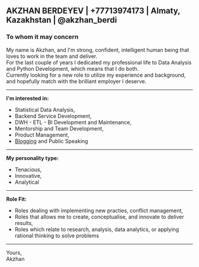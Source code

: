 ## AKZHAN BERDEYEV | +77713974173 | Almaty, Kazakhstan | @akzhan_berdi

### To whom it may concern

My name is Akzhan, and I'm strong, confident, intelligent human being that loves to work in the team and deliver.  
For the last couple of years I dedicated my professional life to Data Analysis and Python Development, which means that I do both.  
Currently looking for a new role to utilize my experience and background, and hopefully match with the brilliant employer I deserve.  

---

**I'm interested in:**
- Statistical Data Analysis,
- Backend Service Development,
- DWH - ETL - BI Development and Maintenance,
- Mentorship and Team Development,
- Product Management,
- [Blogging](https://baddogdata.com) and Public Speaking
---

**My personality type:**

- Tenacious,
- Innovative,
- Analytical
---

**Role Fit:**

- Roles dealing with implementing new practies, conflict management,
- Roles that allows me to create, conceptualise, and innovate to deliver results,
- Roles which relate to research, analysis, data analytics, or applying rational thinking to solve problems
---


Yours,  
Akzhan
